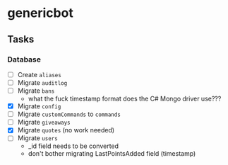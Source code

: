 # genericbot

## Tasks
### Database
- [ ] Create `aliases`
- [ ] Migrate `auditlog`
- [ ] Migrate `bans`
  - what the fuck timestamp format does the C# Mongo driver use???
- [x] Migrate `config`
- [ ] Migrate `customCommands` to `commands`
- [ ] Migrate `giveaways`
- [x] Migrate `quotes` (no work needed)
- [ ] Migrate `users`
  - _id field needs to be converted
  - don't bother migrating LastPointsAdded field (timestamp)
